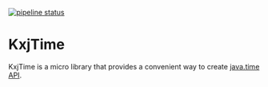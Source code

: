 [![pipeline status](https://gitlab.com/sandjelkovic/kxjtime/badges/master/pipeline.svg)](https://gitlab.com/sandjelkovic/kxjtime/commits/master)

# KxjTime
KxjTime is a micro library that provides a convenient way to create [java.time API](https://docs.oracle.com/javase/tutorial/datetime/iso/index.html).
